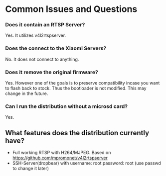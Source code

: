 # Common Issues and Questions


### Does it contain an RTSP Server?
Yes. It utilizes v4l2rtspserver.

### Does the connect to the Xiaomi Servers?
No. It does not connect to anything.

### Does it remove the original firmware?
Yes. However one of the goals is to preserve compatibility incase you want to flash back to stock. Thus the bootloader is not modified. This may change in the future.

### Can I run the distribution without a microsd card?
Yes.

## What features does the distribution currently have?
- Full working RTSP with H264/MJPEG. Based on https://github.com/mpromonet/v4l2rtspserver
- SSH-Server(dropbear) with username: root password: root (use passwd to change it later)
